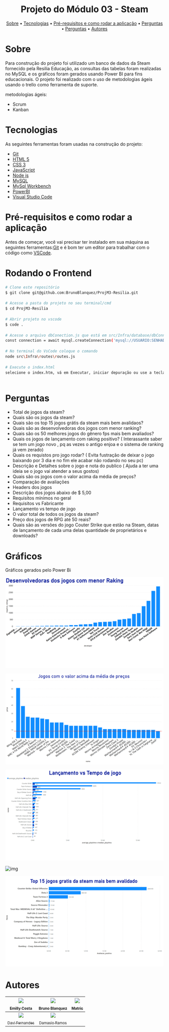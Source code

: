 <h1 align="center">Projeto do Módulo 03 - Steam</h1>

<p align="center">
 <a href="#Sobre">Sobre</a> •
 <a href="#Tecnologias">Tecnologias</a> • 
 <a href="#Pré-requisitos e como rodar a aplicação">Pré-requisitos e como rodar a aplicação</a> • 
 <a href="#Perguntas">Perguntas</a> •
 <a href="#Gráficos">Perguntas</a> • 
 <a href="#autores">Autores</a>
</p>

# Sobre

Para construção do projeto foi utilizado um banco de dados da Steam fornecido pela Resilia Educação, as consultas das tabelas foram realizadas no MySQL e os gráficos foram gerados usando Power BI para fins educacionais.
O projeto foi realizado com o uso de metodologias ágeis usando o trello como ferramenta de suporte.

metodologias ágeis:
- Scrum
- Kanban

# Tecnologias

As seguintes ferramentas foram usadas na construção do projeto:

- [Git](https://git-scm.com)
- [HTML 5](https://developer.mozilla.org/pt-BR/docs/Web/HTML)
- [CSS 3](https://developer.mozilla.org/pt-BR/docs/Web/CSS)
- [JavaScript](https://developer.mozilla.org/pt-BR/docs/Web/JavaScript)
- [Node js](https://nodejs.org/en/)
- [MySQL](https://dev.mysql.com/downloads/mysql/)
- [MySql Workbench](https://dev.mysql.com/downloads/workbench/ )
- [PowerBI](https://powerbi.microsoft.com/pt-br/getting-started-with-power-bi/)
- [Visual Studio Code](https://code.visualstudio.com/)

# Pré-requisitos e como rodar a aplicação

Antes de começar, você vai precisar ter instalado em sua máquina as seguintes ferramentas:[Git](https://git-scm.com) e é bom ter um editor para trabalhar com o código como [VSCode](https://code.visualstudio.com/).

# Rodando o Frontend

```bash
# Clone este repositório
$ git clone git@github.com:BrunoBlanquez/ProjM3-Resilia.git

# Acesse a pasta do projeto no seu terminal/cmd
$ cd ProjM3-Resilia

# Abrir projeto no vscode
$ code .

# Acesse o arquivo dbConection.js que está em src/Infra/database/dbConnection.js e preencha com os seus dados o USUARIO:SENHADOBANCO
const connection = await mysql.createConnection('mysql://USUARIO:SENHADOBANCO@localhost:3306/NOMEDOBANCO');

# No terminal do VsCode coloque o comando
node src\Infra\routes\routes.js

# Execute o index.html
selecione o index.htm, vá em Executar, iniciar depuração ou use a tecla F5
  
```

# Perguntas

 - Total de jogos da steam?
 - Quais são os jogos da steam?
 - Quais são os top 15 jogos grátis da steam mais bem avalidaos?
 - Quais são as desenvolvedoras dos jogos com menor ranking? 
 - Quais são os 50 melhores jogos do gênero fps mais bem avaliados?
 - Quais os jogos de lançamento com raking positivo? ( Interassante saber se tem um jogo novo , pq as vezes o antigo enjoa e o sistema de ranking já vem zerado)
 - Quais os requistos pro jogo rodar? ( Evita fustração de deixar o jogo baixando por 3 dia e no fim ele acabar não rodando no seu pc)
 - Descrição e Detalhes sobre o jogo e nota do publico ( Ajuda a ter uma ideia se o jogo vai atender a seus gostos)
 - Quais são os jogos com o valor acima da média de preços?
 - Comparação de avaliações
 - Headers dos jogos
 - Descrição dos jogos abaixo de $ 5,00
 - Requisitos mínimos no geral
 - Requisitos vs Fabricante
 - Lançamento vs tempo de jogo
 - O valor total de todos os jogos da steam?
 - Preço dos jogos de RPG até 50 reais?
 - Quais são as versões do jogo Couter Strike que estão na Steam, datas de lançamento de cada uma delas quantidade de proprietários e downloads?

# Gráficos

Gráficos gerados pelo Power Bi

![img](https://raw.githubusercontent.com/BrunoBlanquez/ProjM3-Resilia/main/img/Desenv.%20com%20menor%20ranking.png)

![img](https://raw.githubusercontent.com/BrunoBlanquez/ProjM3-Resilia/main/img/Valor%20acima%20da%20media.png)

![img](https://raw.githubusercontent.com/BrunoBlanquez/ProjM3-Resilia/main/img/lancamento%20vs%20tempo%20de%20jogo.png)

![img](https://raw.githubusercontent.com/BrunoBlanquez/ProjM3-Resilia/main/img/lan%C3%A7amento%20com%20ranking%20positivo.png)

![img](https://raw.githubusercontent.com/BrunoBlanquez/ProjM3-Resilia/main/img/top%2015%20jogos.png)
 
# Autores

| [<img src="https://avatars.githubusercontent.com/u/96596496?v=4" width=115><br><sub>Emilly Costa</sub>](https://github.com/theemillycosta) |  [<img src="https://avatars.githubusercontent.com/u/92882615?v=4" width=115><br><sub>Bruno Blanquez</sub>](https://github.com/BrunoBlanquez) |  [<img src="https://avatars.githubusercontent.com/u/55266551?v=4" width=115><br><sub>Matric</sub>](https://github.com/MatricBts) |
| :---: | :---: | :---: |
| [<img src="https://avatars.githubusercontent.com/u/96270135?v=4" width=115><br><sub>Davi Fernandes</sub>](https://github.com/DaviFernandesSRN) |  [<img src="https://avatars.githubusercontent.com/u/96209345?v=4" width=115><br><sub>Damasio Ramos</sub>](https://github.com/DamasioRamos) |